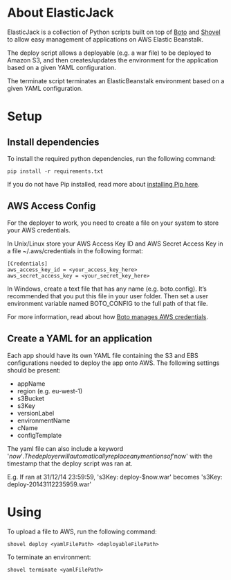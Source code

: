 About ElasticJack
===

ElasticJack is a collection of Python scripts built on top of [Boto](https://github.com/boto/boto) and
[Shovel](https://github.com/seomoz/shovel) to allow easy management of applications on AWS Elastic Beanstalk.

The deploy script allows a deployable (e.g. a war file) to be deployed to Amazon S3, and then creates/updates
the environment for the application based on a given YAML configuration.

The terminate script terminates an ElasticBeanstalk environment based on a given YAML configuration.

Setup
===

Install dependencies
---

To install the required python dependencies, run the following command:

```pip install -r requirements.txt```

If you do not have Pip installed, read more about [installing Pip here](http://pip.readthedocs.org/en/latest/installing.html).

AWS Access Config
---

For the deployer to work, you need to create a file on your system to store your AWS credentials.

In Unix/Linux store your AWS Access Key ID and AWS Secret Access Key in a file ~/.aws/credentials in the 
following format:

```
[Credentials]
aws_access_key_id = <your_access_key_here>
aws_secret_access_key = <your_secret_key_here>
```

In Windows, create a text file that has any name (e.g. boto.config). It’s recommended that you put this 
file in your user folder. Then set a user environment variable named BOTO_CONFIG to the full path of that 
file.

For more information, read about how [Boto manages AWS credentials](http://boto.readthedocs.org/en/latest/boto_config_tut.html).

Create a YAML for an application
---

Each app should have its own YAML file containing the S3 and EBS configurations needed to deploy the app
onto AWS. The following settings should be present:

*	appName
*	region (e.g. eu-west-1)
*	s3Bucket
*	s3Key
*	versionLabel
*	environmentName
*	cName
*	configTemplate

The yaml file can also include a keyword '$now'. The deployer will automatically replace any mentions of 
'$now' with the timestamp that the deploy script was ran at.

E.g. If ran at 31/12/14 23:59:59, 's3Key: deploy-$now.war' becomes 's3Key: deploy-20143112235959.war'

Using
===

To upload a file to AWS, run the following command:

```shovel deploy <yamlFilePath> <deployableFilePath>```

To terminate an environment:

```shovel terminate <yamlFilePath>```